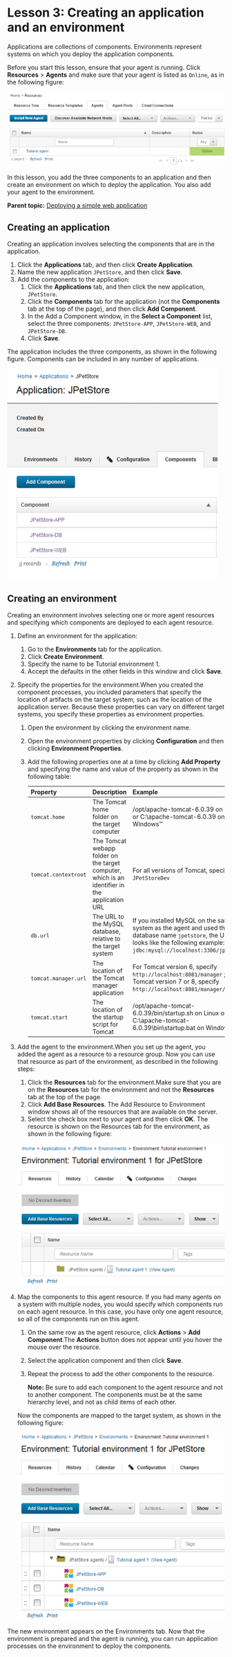 # Lesson 3: Creating an application and an environment

Applications are collections of components. Environments represent systems on which you deploy the application components.

Before you start this lesson, ensure that your agent is running. Click **Resources** \> **Agents** and make sure that your agent is listed as `Online`, as in the following figure:

![The agent in the list of agents; the Status column shows that the agent is online](../images/webapp_configure_a.gif)

In this lesson, you add the three components to an application and then create an environment on which to deploy the application. You also add your agent to the environment.

**Parent topic:** [Deploying a simple web application](../../com.ibm.udeploy.tutorial.doc/topics/webapp_abstract.md)

## Creating an application

Creating an application involves selecting the components that are in the application.

1.   Click the **Applications** tab, and then click **Create Application**. 
2.   Name the new application `JPetStore`, and then click **Save**. 
3.  Add the components to the application: 
    1.   Click the **Applications** tab, and then click the new application, `JPetStore`. 
    2.   Click the **Components** tab for the application \(not the **Components** tab at the top of the page\), and then click **Add Component**. 
    3.  In the Add a Component window, in the **Select a Component** list, select the three components: `JPetStore-APP`, `JPetStore-WEB`, and `JPetStore-DB`.
    4.  Click **Save**.

The application includes the three components, as shown in the following figure. Components can be included in any number of applications.

![The contents of the application on the Components tab, including the three components of the sample application](../images/webapp_application_c.gif)

## Creating an environment

Creating an environment involves selecting one or more agent resources and specifying which components are deployed to each agent resource.

1.  Define an environment for the application: 
    1.  Go to the **Environments** tab for the application.
    2.   Click **Create Environment**. 
    3.  Specify the name to be Tutorial environment 1.
    4.  Accept the defaults in the other fields in this window and click **Save**.
2.  Specify the properties for the environment.When you created the component processes, you included parameters that specify the location of artifacts on the target system, such as the location of the application server. Because these properties can vary on different target systems, you specify these properties as environment properties.
    1.  Open the environment by clicking the environment name. 
    2.  Open the environment properties by clicking **Configuration** and then clicking **Environment Properties**. 
    3.  Add the following properties one at a time by clicking **Add Property** and specifying the name and value of the property as shown in the following table:

        |Property|Description|Example|
        |--------|-----------|-------|
        |`tomcat.home`|The Tomcat home folder on the target computer|/opt/apache-tomcat-6.0.39 on Linux™ or C:\\apache-tomcat-6.0.39 on Windows™|
        |`tomcat.contextroot`|The Tomcat webapp folder on the target computer, which is an identifier in the application URL|For all versions of Tomcat, specify `JPetStoreDev`|
        |`db.url`|The URL to the MySQL database, relative to the target system|If you installed MySQL on the same system as the agent and used the database name `jpetstore`, the URL looks like the following example: `jdbc:mysql://localhost:3306/jpetstore`|
        |`tomcat.manager.url`|The location of the Tomcat manager application|For Tomcat version 6, specify `http://localhost:8081/manager` ; for Tomcat version 7 or 8, specify `http://localhost:8081/manager/text`|
        |`tomcat.start`|The location of the startup script for Tomcat|/opt/apache-tomcat-6.0.39/bin/startup.sh on Linux or C:\\apache-tomcat-6.0.39\\bin\\startup.bat on Windows|

3.  Add the agent to the environment.When you set up the agent, you added the agent as a resource to a resource group. Now you can use that resource as part of the environment, as described in the following steps:

    1.  Click the **Resources** tab for the environment.Make sure that you are on the **Resources** tab for the environment and not the **Resources** tab at the top of the page.
    2.  Click **Add Base Resources**. The Add Resource to Environment window shows all of the resources that are available on the server. 
    3.  Select the check box next to your agent and then click **OK**. 
    The resource is shown on the Resources tab for the environment, as shown in the following figure:

    ![The Resources tab for the environment, which shows the resource that is bound to the environment](../images/webapp_application_a.gif)

4.  Map the components to this agent resource. If you had many agents on a system with multiple nodes, you would specify which components run on each agent resource. In this case, you have only one agent resource, so all of the components run on this agent.

    1.  On the same row as the agent resource, click **Actions** \> **Add Component**.The **Actions** button does not appear until you hover the mouse over the resource.
    2.  Select the application component and then click **Save**. 
    3.  Repeat the process to add the other components to the resource.

        **Note:** Be sure to add each component to the agent resource and not to another component. The components must be at the same hierarchy level, and not as child items of each other.

    Now the components are mapped to the target system, as shown in the following figure:

    ![The Resources tab for the environment, showing the agent with three components that are mapped to it](../images/webapp_application_b.gif)


The new environment appears on the Environments tab. Now that the environment is prepared and the agent is running, you can run application processes on the environment to deploy the components.


